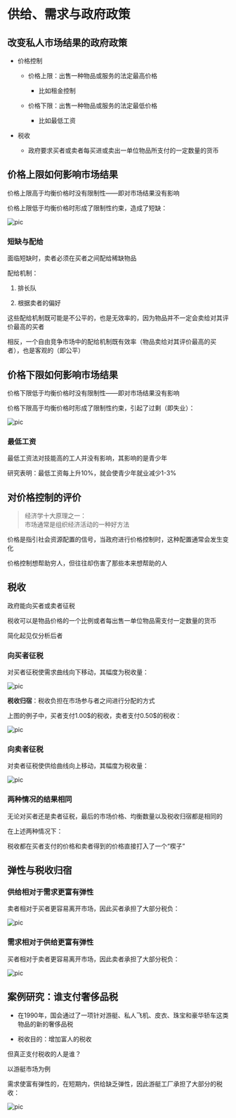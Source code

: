 # 供给、需求与政府政策

## 改变私人市场结果的政府政策

- 价格控制

  - 价格上限：出售一种物品或服务的法定最高价格

    - 比如租金控制

  - 价格下限：出售一种物品或服务的法定最低价格

    - 比如最低工资

- 税收

  - 政府要求买者或卖者每买进或卖出一单位物品所支付的一定数量的货币

## 价格上限如何影响市场结果

价格上限高于均衡价格时没有限制性——即对市场结果没有影响

价格上限低于均衡价格时形成了限制性约束，造成了短缺：

![pic](./img/%E4%BB%B7%E6%A0%BC%E4%B8%8A%E9%99%90%E9%80%A0%E6%88%90%E7%9A%84%E7%9F%AD%E7%BC%BA.png)

### 短缺与配给

面临短缺时，卖者必须在买者之间配给稀缺物品

配给机制：

1. 排长队

2. 根据卖者的偏好

这些配给机制既可能是不公平的，也是无效率的，因为物品并不一定会卖给对其评价最高的买者

相反，一个自由竞争市场中的配给机制既有效率（物品卖给对其评价最高的买者），也是客观的（即公平）

## 价格下限如何影响市场结果

价格下限低于均衡价格时没有限制性——即对市场结果没有影响

价格下限高于均衡价格时形成了限制性约束，引起了过剩（即失业）：

![pic](./img/%E4%BB%B7%E6%A0%BC%E4%B8%8B%E9%99%90%E9%80%A0%E6%88%90%E7%9A%84%E8%BF%87%E5%89%A9.png)

### 最低工资

最低工资法对技能高的工人并没有影响，其影响的是青少年

研究表明：最低工资每上升10%，就会使青少年就业减少1-3%

## 对价格控制的评价

>经济学十大原理之一：  
>市场通常是组织经济活动的一种好方法

价格是指引社会资源配置的信号，当政府进行价格控制时，这种配置通常会发生变化

价格控制想帮助穷人，但往往却伤害了那些本来想帮助的人

## 税收

政府能向买者或卖者征税

税收可以是物品价格的一个比例或者每出售一单位物品需支付一定数量的货币

简化起见仅分析后者

### 向买者征税

对买者征税使需求曲线向下移动，其幅度为税收量：

![pic](./img/%E5%90%91%E4%B9%B0%E8%80%85%E5%BE%81%E7%A8%8E.png)

**税收归宿**：税收负担在市场参与者之间进行分配的方式

上图的例子中，买者支付1.00\$的税收，卖者支付0.50\$的税收：

![pic](./img/%E5%90%91%E4%B9%B0%E8%80%85%E5%BE%81%E7%A8%8E%E7%9A%84%E7%A8%8E%E6%94%B6%E5%BD%92%E5%AE%BF.png)

### 向卖者征税

对卖者征税使供给曲线向上移动，其幅度为税收量：

![pic](./img/%E5%90%91%E5%8D%96%E8%80%85%E5%BE%81%E7%A8%8E.png)

### 两种情况的结果相同

无论对买者还是卖者征税，最后的市场价格、均衡数量以及税收归宿都是相同的

在上述两种情况下：

税收都在买者支付的价格和卖者得到的价格直接打入了一个“楔子”

## 弹性与税收归宿

### 供给相对于需求更富有弹性

卖者相对于买者更容易离开市场，因此买者承担了大部分税负：

![pic](./img/%E4%BE%9B%E7%BB%99%E7%9B%B8%E5%AF%B9%E4%BA%8E%E9%9C%80%E6%B1%82%E6%9B%B4%E5%AF%8C%E6%9C%89%E5%BC%B9%E6%80%A7.png)

### 需求相对于供给更富有弹性

买者相对于卖者更容易离开市场，因此卖者承担了大部分税负：

![pic](./img/%E9%9C%80%E6%B1%82%E7%9B%B8%E5%AF%B9%E4%BA%8E%E4%BE%9B%E7%BB%99%E6%9B%B4%E5%AF%8C%E6%9C%89%E5%BC%B9%E6%80%A7.png)

## 案例研究：谁支付奢侈品税

- 在1990年，国会通过了一项针对游艇、私人飞机、皮衣、珠宝和豪华轿车这类物品的新的奢侈品税

- 税收目的：增加富人的税收

但真正支付税收的人是谁？

以游艇市场为例

需求使富有弹性的，在短期内，供给缺乏弹性，因此游艇工厂承担了大部分的税收：

![pic](./img/%E6%B8%B8%E8%89%87%E5%B7%A5%E5%8E%82.png)
